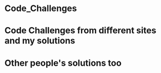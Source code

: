# Code_Challenges

# Code Challenges from different sites and my solutions

# Other people's solutions too
